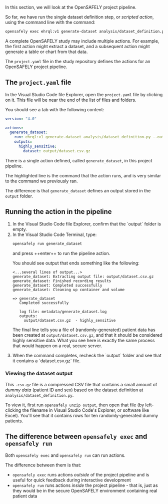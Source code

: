 In this section,
we will look at the OpenSAFELY project pipeline.

So far,
we have run the single dataset definition step, or *scripted action*,
using the command line with the command:

```sh
opensafely exec ehrql:v1 generate-dataset analysis/dataset_definition.py`
```

A complete OpenSAFELY study may include multiple actions.
For example, the first action might extract a dataset,
and a subsequent action might generate a table or chart from that data.

The `project.yaml` file in the study repository
defines the actions for an OpenSAFELY project pipeline.

## The `project.yaml` file

In the Visual Studio Code file Explorer,
open the `project.yaml` file by clicking on it. This file will be near the end of the list of files and folders.

You should see a tab with the following content:

```yaml linenums="1" hl_lines="9"
version: "4.0"

actions:
  generate_dataset:
    run: ehrql:v1 generate-dataset analysis/dataset_definition.py --output output/dataset.csv.gz
    outputs:
      highly_sensitive:
        dataset: output/dataset.csv.gz
```

There is a single action defined, called `generate_dataset`,
in this project pipeline.

The highlighted line is the command that the action runs,
and is very similar to the command we previously ran.

The difference is that `generate_dataset` defines an output
stored in the `output` folder.

## Running the action in the pipeline

<ol>
  <li>
   In the Visual Studio Code file Explorer,
   confirm that the `output` folder is empty.
  </li>

  <li>
   In the Visual Studio Code Terminal,
   type:

   ```sh
   opensafely run generate_dataset
   ```

   and press ++enter++ to run the pipeline action.

   You should see output that ends something like the following:

   ```
   <...several lines of output...>
   generate_dataset: Extracting output file: output/dataset.csv.gz
   generate_dataset: Finished recording results
   generate_dataset: Completed successfully
   generate_dataset: Cleaning up container and volume

   => generate_dataset
      Completed successfully

      log file: metadata/generate_dataset.log
      outputs:
        output/dataset.csv.gz  - highly_sensitive
   ```

   The final line tells you a file of (randomly-generated) patient data has been created at
   `output/dataset.csv.gz`, and that it should be considered highly sensitive
   data. What you see here is exactly the same process that would happen on a real, secure
   server.
  </li>

  <li>
   When the command completes, recheck the `output` folder
   and see that it contains a `dataset.csv.gz` file.
   </li>
</ol>

### Viewing the dataset output

This `.csv.gz` file is a compressed CSV file that contains a small amount of *dummy data* (patient ID and sex)
based on the dataset definition at `analysis/dataset_definition.py`.

To view it, first run `opensafely unzip output`, then open that
file (by left-clicking the filename in Visual Studio Code's Explorer, or
software like Excel). You'll see that it contains rows for ten
randomly-generated dummy patients.

## The difference between `opensafely exec` and `opensafely run`

Both `opensafely exec` and `opensafely run` can run actions.

The difference between them is that:

* `opensafely exec` runs actions *outside* of the project pipeline
  and is useful for quick feedback during interactive development
* `opensafely run` runs actions *inside* the project pipeline -
  that is, just as they would be in the secure OpenSAFELY environment
  containing real patient data
